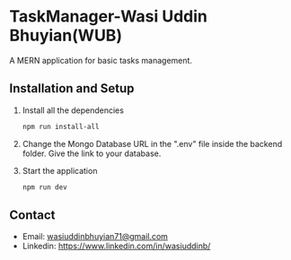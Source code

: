 # TaskManager-Wasi Uddin Bhuyian(WUB)

A MERN application for basic tasks management.

## Installation and Setup

1. Install all the dependencies

   ```sh
   npm run install-all
   ```

2. Change the Mongo Database URL in the ".env" file inside the backend folder. Give the link to your database.

3. Start the application

   ```sh
   npm run dev
   ```

## Contact

- Email: wasiuddinbhuyian71@gmail.com
- Linkedin: https://www.linkedin.com/in/wasiuddinb/
